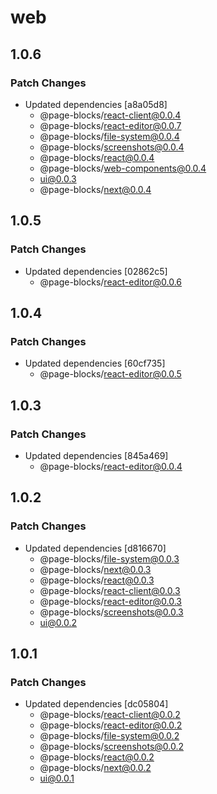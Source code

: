 # web

## 1.0.6

### Patch Changes

- Updated dependencies [a8a05d8]
  - @page-blocks/react-client@0.0.4
  - @page-blocks/react-editor@0.0.7
  - @page-blocks/file-system@0.0.4
  - @page-blocks/screenshots@0.0.4
  - @page-blocks/react@0.0.4
  - @page-blocks/web-components@0.0.4
  - ui@0.0.3
  - @page-blocks/next@0.0.4

## 1.0.5

### Patch Changes

- Updated dependencies [02862c5]
  - @page-blocks/react-editor@0.0.6

## 1.0.4

### Patch Changes

- Updated dependencies [60cf735]
  - @page-blocks/react-editor@0.0.5

## 1.0.3

### Patch Changes

- Updated dependencies [845a469]
  - @page-blocks/react-editor@0.0.4

## 1.0.2

### Patch Changes

- Updated dependencies [d816670]
  - @page-blocks/file-system@0.0.3
  - @page-blocks/next@0.0.3
  - @page-blocks/react@0.0.3
  - @page-blocks/react-client@0.0.3
  - @page-blocks/react-editor@0.0.3
  - @page-blocks/screenshots@0.0.3
  - ui@0.0.2

## 1.0.1

### Patch Changes

- Updated dependencies [dc05804]
  - @page-blocks/react-client@0.0.2
  - @page-blocks/react-editor@0.0.2
  - @page-blocks/file-system@0.0.2
  - @page-blocks/screenshots@0.0.2
  - @page-blocks/react@0.0.2
  - @page-blocks/next@0.0.2
  - ui@0.0.1
